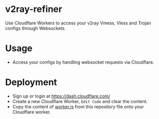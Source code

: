 # v2ray-refiner
Use Cloudflare Workers to access your v2ray Vmess, Vless and Trojan configs through Websockets.

# Usage
* Access your configs by handling websocket requests via Cloudflare.

# Deployment
* Sign up or login at https://dash.cloudflare.com/
* Create a new Cloudflare Worker, `Edit Code` and clear the content.
* Copy the content of [worker.js](./worker.js) from this repository file onto your Cloudflare worker.
